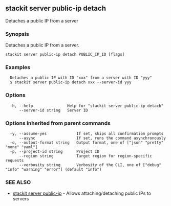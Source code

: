 ## stackit server public-ip detach

Detaches a public IP from a server

### Synopsis

Detaches a public IP from a server.

```
stackit server public-ip detach PUBLIC_IP_ID [flags]
```

### Examples

```
  Detaches a public IP with ID "xxx" from a server with ID "yyy"
  $ stackit server public-ip detach xxx --server-id yyy
```

### Options

```
  -h, --help               Help for "stackit server public-ip detach"
      --server-id string   Server ID
```

### Options inherited from parent commands

```
  -y, --assume-yes             If set, skips all confirmation prompts
      --async                  If set, runs the command asynchronously
  -o, --output-format string   Output format, one of ["json" "pretty" "none" "yaml"]
  -p, --project-id string      Project ID
      --region string          Target region for region-specific requests
      --verbosity string       Verbosity of the CLI, one of ["debug" "info" "warning" "error"] (default "info")
```

### SEE ALSO

* [stackit server public-ip](./stackit_server_public-ip.md)	 - Allows attaching/detaching public IPs to servers

